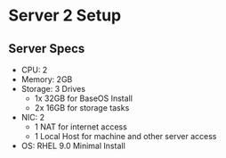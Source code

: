 # Server 2 Setup
## Server Specs
- CPU: 2
- Memory: 2GB
- Storage: 3 Drives
  - 1x 32GB for BaseOS Install
  - 2x 16GB for storage tasks
- NIC: 2
  - 1 NAT for internet access
  - 1 Local Host for machine and other server access
- OS: RHEL 9.0 Minimal Install
